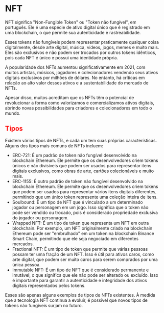 # NFT

NFT significa "Non-Fungible Token" ou "Token não fungível", em português. Ele é uma espécie de ativo digital único que é registrado em uma blockchain, o que permite sua autenticidade e rastreabilidade.

Esses tokens não fungíveis podem representar praticamente qualquer coisa digitalmente, desde arte digital, música, vídeos, jogos, memes e muito mais. Eles são exclusivos e não podem ser trocados por outros tokens idênticos, pois cada NFT é único e possui uma identidade própria.

A popularidade dos NFTs aumentou significativamente em 2021, com muitos artistas, músicos, jogadores e colecionadores vendendo seus ativos digitais exclusivos por milhões de dólares. No entanto, há críticas em relação ao alto valor desses ativos e a sustentabilidade do mercado de NFTs.

Apesar disso, muitos acreditam que os NFTs têm o potencial de revolucionar a forma como valorizamos e comercializamos ativos digitais, abrindo novas possibilidades para criadores e colecionadores em todo o mundo.

## <span style="color:red">Tipos</span>

Existem vários tipos de NFTs, e cada um tem suas próprias características. Alguns dos tipos mais comuns de NFTs incluem:

- ERC-721: É um padrão de token não fungível desenvolvido na blockchain Ethereum. Ele permite que os desenvolvedores criem tokens únicos e não divisíveis que podem ser usados para representar itens digitais exclusivos, como obras de arte, cartões colecionáveis e muito mais.
- ERC-1155: É outro padrão de token não fungível desenvolvido na blockchain Ethereum. Ele permite que os desenvolvedores criem tokens que podem ser usados para representar vários itens digitais diferentes, permitindo que um único token represente uma coleção inteira de itens.
- Soulbound: É um tipo de NFT que é vinculado a um determinado jogador ou personagem em um jogo. Isso significa que o token não pode ser vendido ou trocado, pois é considerado propriedade exclusiva do jogador ou personagem.
- Wrapped NFT: É um tipo de token que representa um NFT em outra blockchain. Por exemplo, um NFT originalmente criado na blockchain Ethereum pode ser "embrulhado" em um token na blockchain Binance Smart Chain, permitindo que ele seja negociado em diferentes mercados.
- Fractional NFT: É um tipo de token que permite que várias pessoas possam ter uma fração de um NFT. Isso é útil para ativos caros, como arte digital, que podem ser muito caros para serem comprados por uma única pessoa.
- Immutable NFT: É um tipo de NFT que é considerado permanente e imutável, o que significa que ele não pode ser alterado ou excluído. Isso é importante para garantir a autenticidade e integridade dos ativos digitais representados pelos tokens.

Esses são apenas alguns exemplos de tipos de NFTs existentes. À medida que a tecnologia NFT continua a evoluir, é possível que novos tipos de tokens não fungíveis surjam no futuro.
